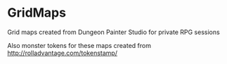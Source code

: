 # GridMaps
 Grid maps created from Dungeon Painter Studio for private RPG sessions

Also monster tokens for these maps created from http://rolladvantage.com/tokenstamp/
